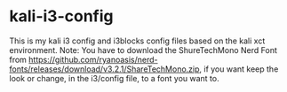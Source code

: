 # kali-i3-config
This is my kali i3 config and i3blocks config files based on the kali xct environment.
Note: You have to download the ShureTechMono Nerd Font from https://github.com/ryanoasis/nerd-fonts/releases/download/v3.2.1/ShareTechMono.zip, if you want keep the look or change, in the i3/config file, to a font you want to.
